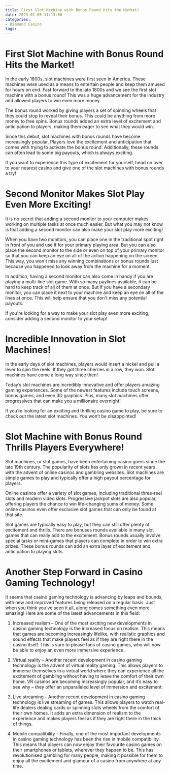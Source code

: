 ```yaml
---
title: First Slot Machine with Bonus Round Hits the Market!
date: 2023-01-05 11:13:00
categories:
- Diamond Casino
tags:
---
```



#  First Slot Machine with Bonus Round Hits the Market!

In the early 1800s, slot machines were first seen in America. These machines were used as a means to entertain people and keep them amused for hours on end. Fast forward to the late 1800s and we see the first slot machine with a bonus round! This was a huge advancement for the industry and allowed players to win even more money.

The bonus round worked by giving players a set of spinning wheels that they could stop to reveal their bonus. This could be anything from more money to free spins. Bonus rounds added an extra level of excitement and anticipation to players, making them eager to see what they would win.

Since this debut, slot machines with bonus rounds have become increasingly popular. Players love the excitement and anticipation that comes with trying to activate the bonus round. Additionally, these rounds can often lead to some big payouts, which is always exciting.

If you want to experience this type of excitement for yourself, head on over to your nearest casino and give one of the slot machines with bonus rounds a try!

#  Second Monitor Makes Slot Play Even More Exciting!

It is no secret that adding a second monitor to your computer makes working on multiple tasks at once much easier. But what you may not know is that adding a second monitor can also make your slot play more exciting!

When you have two monitors, you can place one in the traditional spot right in front of you and use it for your primary playing area. But you can also place the second monitor to the side or even on top of your primary monitor so that you can keep an eye on all of the action happening on the screen. This way, you won't miss any winning combinations or bonus rounds just because you happened to look away from the machine for a moment.

In addition, having a second monitor can also come in handy if you are playing a multi-line slot game. With so many paylines available, it can be hard to keep track of all of them at once. But if you have a secondary monitor, you can place it next to your machine and keep an eye on all of the lines at once. This will help ensure that you don't miss any potential payouts.

If you're looking for a way to make your slot play even more exciting, consider adding a second monitor to your setup!

#  Incredible Innovation in Slot Machines!

In the early days of slot machines, players would insert a nickel and pull a lever to spin the reels. If they got three cherries in a row, they won. Slot machines have come a long way since then!

Today’s slot machines are incredibly innovative and offer players amazing gaming experiences. Some of the newest features include touch screens, bonus games, and even 3D graphics. Plus, many slot machines offer progressives that can make you a millionaire overnight!

If you’re looking for an exciting and thrilling casino game to play, be sure to check out the latest slot machines. You won’t be disappointed!

#  Slot Machine with Bonus Round Thrills Players Everywhere!

Slot machines, or slot games, have been entertaining casino goers since the late 19th century. The popularity of slots has only grown in recent years with the advent of online casinos and gambling websites. Slot machines are simple games to play and typically offer a high payout percentage for players.

Online casinos offer a variety of slot games, including traditional three-reel slots and modern video slots. Progressive jackpot slots are also popular, offering players the chance to win life-changing sums of money. Some online casinos even offer exclusive slot games that can only be found at that site.

Slot games are typically easy to play, but they can still offer plenty of excitement and thrills. There are bonuses rounds available in many slot games that can really add to the excitement. Bonus rounds usually involve special tasks or mini-games that players can complete in order to win extra prizes. These bonus rounds can add an extra layer of excitement and anticipation to playing slots.

#  Another Step Forward in Casino Gaming Technology!

It seems that casino gaming technology is advancing by leaps and bounds, with new and improved features being released on a regular basis. Just when you think you’ve seen it all, along comes something even more amazing! Here are some of the latest advancements in this field:

1. Increased realism – One of the most exciting new developments in casino gaming technology is the increased focus on realism. This means that games are becoming increasingly lifelike, with realistic graphics and sound effects that make players feel as if they are right there in the casino itself. This is sure to please fans of casino games, who will now be able to enjoy an even more immersive experience.

2. Virtual reality – Another recent development in casino gaming technology is the advent of virtual reality gaming. This allows players to immerse themselves in a virtual world where they can experience all the excitement of gambling without having to leave the comfort of their own home. VR casinos are becoming increasingly popular, and it’s easy to see why – they offer an unparalleled level of immersion and excitement.

3. Live streaming – Another recent development in casino gaming technology is live streaming of games. This allows players to watch real-life dealers dealing cards or spinning slots wheels from the comfort of their own homes. It adds an extra dimension of realism to the experience and makes players feel as if they are right there in the thick of things.

4. Mobile compatibility – Finally, one of the most important developments in casino gaming technology has been the rise in mobile compatibility. This means that players can now enjoy their favourite casino games on their smartphones or tablets, wherever they happen to be. This has revolutionised gambling for many people, making it possible for them to enjoy all the excitement and glamour of a casino from anywhere at any time.
